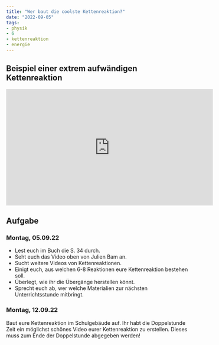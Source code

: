 ```yaml
---
title: "Wer baut die coolste Kettenreaktion?"
date: "2022-09-05"
tags:
- physik
- 6
- kettenreaktion
- energie
---
```


## Beispiel einer extrem aufwändigen Kettenreaktion

<iframe width="560" height="315" src="https://www.youtube-nocookie.com/embed/HUyK-i3dKHw" title="YouTube video player" frameborder="0" allow="accelerometer; autoplay; clipboard-write; encrypted-media; gyroscope; picture-in-picture" allowfullscreen></iframe>

## Aufgabe
### Montag, 05.09.22
- Lest euch im Buch die S. 34 durch. 
- Seht euch das Video oben von Julien Bam an.
- Sucht weitere Videos von Kettenreaktionen.
- Einigt euch, aus welchen 6-8 Reaktionen eure Kettenreaktion bestehen soll.
- Überlegt, wie ihr die Übergänge herstellen könnt.
- Sprecht euch ab, wer welche Materialien zur nächsten Unterrichtsstunde mitbringt.

### Montag, 12.09.22
Baut eure Kettenreaktion im Schulgebäude auf. Ihr habt die Doppelstunde Zeit ein möglichst schönes Video eurer Kettenreaktion zu erstellen. Dieses muss zum Ende der Doppelstunde abgegeben werden!